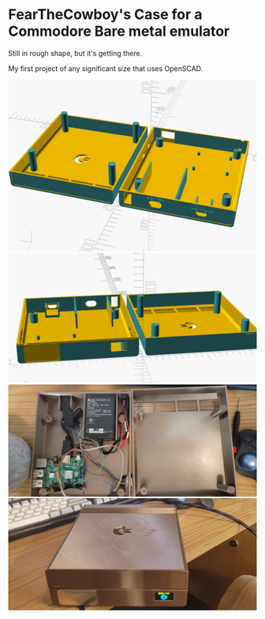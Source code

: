 # FearTheCowboy's Case for a Commodore Bare metal emulator

Still in rough shape, but it's getting there.

My first project of any significant size that uses OpenSCAD.



![Back](output/render1.png)
![Front](output/render2.png)
![inside](output/internals.jpg)
![early prototype](output/earlyprototype.jpg)

